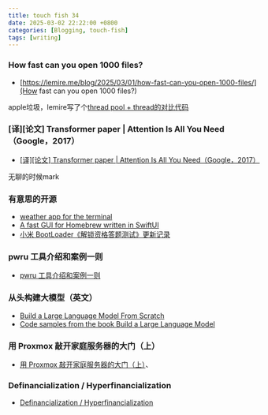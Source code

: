 ```yaml
---
title: touch fish 34
date: 2025-03-02 22:22:00 +0800
categories: [Blogging, touch-fish]
tags: [writing]
---
```


### How fast can you open 1000 files?

+ [https://lemire.me/blog/2025/03/01/how-fast-can-you-open-1000-files/](How fast can you open 1000 files?)

apple垃圾，lemire写了个[thread pool + thread的对比代码](https://github.com/lemire/Code-used-on-Daniel-Lemire-s-blog/tree/master/2025/03/01)


### [译][论文] Transformer paper | Attention Is All You Need（Google，2017）

+ [[译][论文] Transformer paper | Attention Is All You Need（Google，2017）](https://arthurchiao.art/blog/attention-is-all-you-need-zh/)

无聊的时候mark

### 有意思的开源

+ [weather app for the terminal](https://github.com/schachmat/wego)
+ [A fast GUI for Homebrew written in SwiftUI](https://github.com/buresdv/Cork)
+ [小米 BootLoader《解锁资格答题测试》更新记录](https://github.com/MlgmXyysd/Xiaomi-BootLoader-Questionnaire)

### pwru 工具介绍和案例一则

+ [pwru 工具介绍和案例一则](https://www.kawabangga.com/posts/6879)

### 从头构建大模型（英文）

+ [Build a Large Language Model From Scratch](https://brettgfitzgerald.com/posts/build-a-large-language-model/)
+ [Code samples from the book Build a Large Language Model](https://github.com/controversy187/build-a-large-language-model)

### 用 Proxmox 敲开家庭服务器的大门（上）

+ [用 Proxmox 敲开家庭服务器的大门（上）](https://sspai.com/prime/story/proxmox-homelab-guide-1)、

### Definancialization / Hyperfinancialization

+ [Definancialization / Hyperfinancialization](https://mylessnider.com/articles/definancialization-hyperfinancialization)
